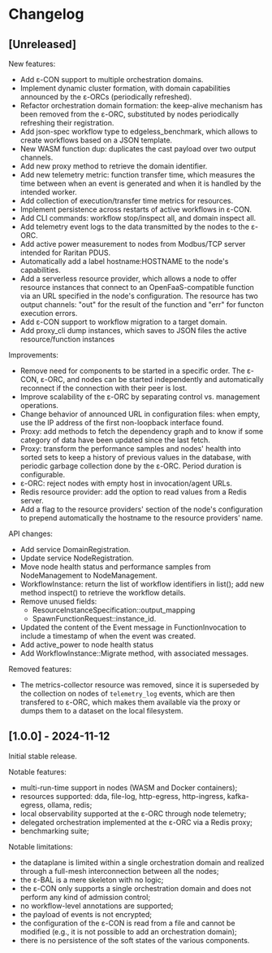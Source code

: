 # Changelog

## [Unreleased]

New features:

- Add ε-CON support to multiple orchestration domains.
- Implement dynamic cluster formation, with domain capabilities announced by
  the ε-ORCs (periodically refreshed).
- Refactor orchestration domain formation: the keep-alive mechanism has been
  removed from the ε-ORC, substituted by nodes periodically refreshing their
  registration.
- Add json-spec workflow type to edgeless_benchmark, which allows to create
  workflows based on a JSON template.
- New WASM function dup: duplicates the cast payload over two output channels.
- Add new proxy method to retrieve the domain identifier.
- Add new telemetry metric: function transfer time, which measures the time
  between when an event is generated and when it is handled by the intended
  worker.
- Add collection of execution/transfer time metrics for resources.
- Implement persistence across restarts of active workflows in ε-CON.
- Add CLI commands: workflow stop/inspect all, and domain inspect all.
- Add telemetry event logs to the data transmitted by the nodes to the ε-ORC.
- Add active power measurement to nodes from Modbus/TCP server intended for
  Raritan PDUS.
- Automatically add a label hostname:HOSTNAME to the node's capabilities.
- Add a serverless resource provider, which allows a node to offer resource
  instances that connect to an OpenFaaS-compatible function via an URL
  specified in the node's configuration. The resource has two output channels:
  "out" for the result of the function and "err" for functon execution errors.
- Add ε-CON support to workflow migration to a target domain.
- Add proxy_cli dump instances, which saves to JSON files the active
  resource/function instances

Improvements:

- Remove need for components to be started in a specific order. The ε-CON,
  ε-ORC, and nodes can be started independently and automatically reconnect
  if the connection with their peer is lost.
- Improve scalability of the ε-ORC by separating control vs. management
  operations.
- Change behavior of announced URL in configuration files: when empty, use the
  IP address of the first non-loopback interface found.
- Proxy: add methods to fetch the dependency graph and to know if some category
  of data have been updated since the last fetch.
- Proxy: transform the performance samples and nodes' health into sorted sets
  to keep a history of previous values in the database, with periodic garbage
  collection done by the ε-ORC. Period duration is configurable.
- ε-ORC: reject nodes with empty host in invocation/agent URLs.
- Redis resource provider: add the option to read values from a Redis server.
- Add a flag to the resource providers' section of the node's configuration
  to prepend automatically the hostname to the resource providers' name.

API changes:

- Add service DomainRegistration.
- Update service NodeRegistration.
- Move node health status and performance samples from NodeManagement to
  NodeManagement.
- WorkflowInstance: return the list of workflow identifiers in list(); add new
  method inspect() to retrieve the workflow details.
- Remove unused fields:
  - ResourceInstanceSpecification::output_mapping
  - SpawnFunctionRequest::instance_id.
- Updated the content of the Event message in FunctionInvocation to include
  a timestamp of when the event was created.
- Add active_power to node health status
- Add WorkflowInstance::Migrate method, with associated messages.

Removed features:

- The metrics-collector resource was removed, since it is superseded by the
  collection on nodes of `telemetry_log` events, which are then transfered to
  ε-ORC, which makes them available via the proxy or dumps them to a dataset
  on the local filesystem.

## [1.0.0] - 2024-11-12

Initial stable release.

Notable features:
- multi-run-time support in nodes (WASM and Docker containers);
- resources supported: dda, file-log, http-egress, http-ingress,
  kafka-egress, ollama, redis;
- local observability supported at the ε-ORC through node telemetry;
- delegated orchestration implemented at the ε-ORC via a Redis proxy;
- benchmarking suite;

Notable limitations:
- the dataplane is limited within a single orchestration domain and realized
  through a full-mesh interconnection between all the nodes;
- the ε-BAL is a mere skeleton with no logic;
- the ε-CON only supports a single orchestration domain and does not perform
  any kind of admission control;
- no workflow-level annotations are supported; 
- the payload of events is not encrypted;
- the configuration of the ε-CON is read from a file and cannot be modified
  (e.g., it is not possible to add an orchestration domain);
- there is no persistence of the soft states of the various components.
